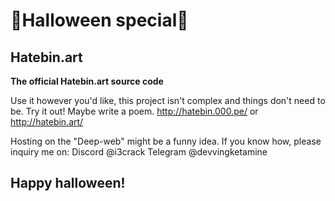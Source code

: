 # 🎃Halloween special🎃
## Hatebin.art
 **The official Hatebin.art source code**

 Use it however you'd like, this project isn't complex and things don't need to be.
 Try it out! Maybe write a poem.
 http://hatebin.000.pe/
 or
 http://hatebin.art/

Hosting on the "Deep-web" might be a funny idea. If you know how, please inquiry me on:
Discord @i3crack
Telegram @devvingketamine

## Happy halloween!
